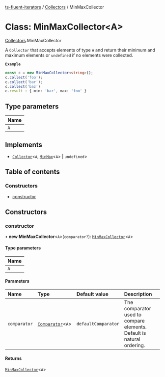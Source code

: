 [ts-fluent-iterators](../README.md) / [Collectors](../modules/Collectors.md) / MinMaxCollector

# Class: MinMaxCollector\<A\>

[Collectors](../modules/Collectors.md).MinMaxCollector

A `Collector` that accepts elements of type `A` and return their minimum and maximum elements or `undefined` if no elements were collected.

**`Example`**

```ts
const c = new MinMaxCollector<string>();
c.collect('foo');
c.collect('bar');
c.collect('baz')
c.result : { min: 'bar', max: 'foo' }
```

## Type parameters

| Name |
| :--- |
| `A`  |

## Implements

- [`Collector`](../interfaces/Collectors.Collector.md)\<`A`, [`MinMax`](../interfaces/MinMax.md)\<`A`\> \| `undefined`\>

## Table of contents

### Constructors

- [constructor](Collectors.MinMaxCollector.md#constructor)

## Constructors

### constructor

• **new MinMaxCollector**\<`A`\>(`comparator?`): [`MinMaxCollector`](Collectors.MinMaxCollector.md)\<`A`\>

#### Type parameters

| Name |
| :--- |
| `A`  |

#### Parameters

| Name         | Type                                           | Default value       | Description                                                           |
| :----------- | :--------------------------------------------- | :------------------ | :-------------------------------------------------------------------- |
| `comparator` | [`Comparator`](../README.md#comparator)\<`A`\> | `defaultComparator` | The comparator used to compare elements. Default is natural ordering. |

#### Returns

[`MinMaxCollector`](Collectors.MinMaxCollector.md)\<`A`\>
